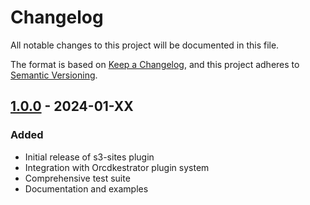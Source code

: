 # Changelog

All notable changes to this project will be documented in this file.

The format is based on [Keep a Changelog](https://keepachangelog.com/en/1.0.0/),
and this project adheres to [Semantic Versioning](https://semver.org/spec/v2.0.0.html).

## [1.0.0] - 2024-01-XX

### Added
- Initial release of s3-sites plugin
- Integration with Orcdkestrator plugin system
- Comprehensive test suite
- Documentation and examples

[1.0.0]: https://github.com/orcdkestrator/orcdk-plugin-s3-sites/releases/tag/v1.0.0
